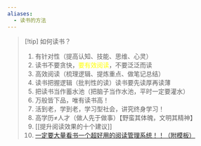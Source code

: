 ```yaml
---
aliases:
  - 读书的方法
---
```

> [!tip] 如何读书？
> 1. 有针对性（提高认知、技能、思维、心灵）
> 2. 读书不要贪快，<font color="#ffff00">要有效阅读</font>，不要泛泛而读
> 3. 高效阅读（梳理逻辑、提炼重点、做笔记总结）
> 4.  读书把握逻辑（批判性的读）读书要先读厚再读薄
> 5. 把读书当作蓄水池（把脑子当作水池，平时一定要灌水）
> 6. 万般皆下品，唯有读书高！
> 7. 活到老，学到老，学习型社会，讲究终身学习！
> 8. 高学历≠人才（做人先于做事）【野蛮其体魄，文明其精神】
> 9. [[提升阅读效果的十个建议]] 
> 10. [一定要大量看书一个超好用的阅读管理系统！！（附模板）](https://mp.weixin.qq.com/s/atrhH2xgliym0yPTXiCO2g)

